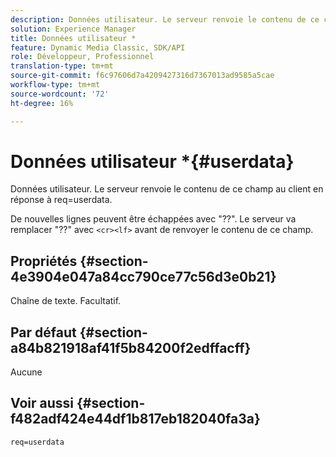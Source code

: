 ```yaml
---
description: Données utilisateur. Le serveur renvoie le contenu de ce champ au client en réponse à req=userdata.
solution: Experience Manager
title: Données utilisateur *
feature: Dynamic Media Classic, SDK/API
role: Développeur, Professionnel
translation-type: tm+mt
source-git-commit: f6c97606d7a4209427316d7367013ad9585a5cae
workflow-type: tm+mt
source-wordcount: '72'
ht-degree: 16%

---
```



# Données utilisateur *{#userdata}

Données utilisateur. Le serveur renvoie le contenu de ce champ au client en réponse à req=userdata.

De nouvelles lignes peuvent être échappées avec &quot;??&quot;. Le serveur va remplacer &quot;??&quot; avec `<cr><lf>` avant de renvoyer le contenu de ce champ.

## Propriétés {#section-4e3904e047a84cc790ce77c56d3e0b21}

Chaîne de texte. Facultatif.

## Par défaut {#section-a84b821918af41f5b84200f2edffacff}

Aucune

## Voir aussi {#section-f482adf424e44df1b817eb182040fa3a}

`req=userdata`
